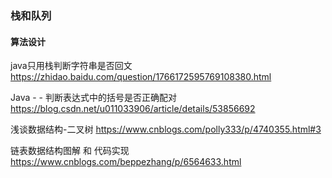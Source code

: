 ### 栈和队列

#### 算法设计

java只用栈判断字符串是否回文
https://zhidao.baidu.com/question/1766172595769108380.html

Java - - 判断表达式中的括号是否正确配对
https://blog.csdn.net/u011033906/article/details/53856692







浅谈数据结构-二叉树
https://www.cnblogs.com/polly333/p/4740355.html#3

链表数据结构图解 和 代码实现
https://www.cnblogs.com/beppezhang/p/6564633.html

